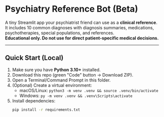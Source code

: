 # Psychiatry Reference Bot (Beta)

A tiny Streamlit app your psychiatrist friend can use as a **clinical reference**.  
It includes 10 common diagnoses with diagnosis summaries, medications, psychotherapies, special populations, and references.  
**Educational only. Do not use for direct patient-specific medical decisions.**

---

## Quick Start (Local)

1. Make sure you have **Python 3.10+** installed.
2. Download this repo (green "Code" button → Download ZIP).
3. Open a Terminal/Command Prompt in this folder.
4. (Optional) Create a virtual environment:
   - macOS/Linux: `python3 -m venv .venv && source .venv/bin/activate`
   - Windows: `py -m venv .venv && .venv\Scripts\activate`
5. Install dependencies:
   ```bash
   pip install -r requirements.txt
